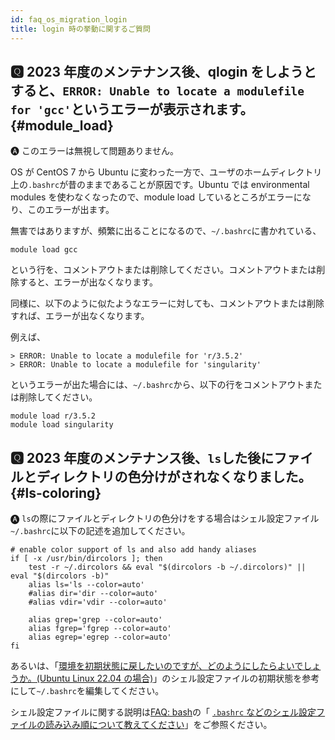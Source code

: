 ```yaml
---
id: faq_os_migration_login
title: login 時の挙動に関するご質問
---
```



## &#x1F180; 2023 年度のメンテナンス後、qlogin をしようとすると、`ERROR: Unable to locate a modulefile for 'gcc'`というエラーが表示されます。 {#module_load}

&#x1F150; このエラーは無視して問題ありません。

OS が CentOS 7 から Ubuntu に変わった一方で、ユーザのホームディレクトリ上の`.bashrc`が昔のままであることが原因です。Ubuntu では environmental modules を使わなくなったので、module load しているところがエラーになり、このエラーが出ます。

無害ではありますが、頻繁に出ることになるので、`~/.bashrc`に書かれている、

```
module load gcc
```

という行を、コメントアウトまたは削除してください。コメントアウトまたは削除すると、エラーが出なくなります。

同様に、以下のように似たようなエラーに対しても、コメントアウトまたは削除すれば、エラーが出なくなります。

例えば、
```
> ERROR: Unable to locate a modulefile for 'r/3.5.2'
> ERROR: Unable to locate a modulefile for 'singularity'
```

というエラーが出た場合には、`~/.bashrc`から、以下の行をコメントアウトまたは削除してください。

```
module load r/3.5.2
module load singularity
```



## &#x1F180; 2023 年度のメンテナンス後、`ls`した後にファイルとディレクトリの色分けがされなくなりました。{#ls-coloring}


&#x1F150; `ls`の際にファイルとディレクトリの色分けをする場合はシェル設定ファイル`~/.bashrc`に以下の記述を追加してください。


```
# enable color support of ls and also add handy aliases
if [ -x /usr/bin/dircolors ]; then
    test -r ~/.dircolors && eval "$(dircolors -b ~/.dircolors)" || eval "$(dircolors -b)"
    alias ls='ls --color=auto'
    #alias dir='dir --color=auto'
    #alias vdir='vdir --color=auto'

    alias grep='grep --color=auto'
    alias fgrep='fgrep --color=auto'
    alias egrep='egrep --color=auto'
fi
```


あるいは、「[環境を初期状態に戻したいのですが、どのようにしたらよいでしょうか。(Ubuntu Linux 22.04 の場合)](/guides/FAQ/faq_software/faq_bash/#ubuntu-initialization)」のシェル設定ファイルの初期状態を参考にして`~/.bashrc`を編集してください。


シェル設定ファイルに関する説明は[FAQ: bash](/guides/FAQ/faq_software/faq_bash)の「 [`.bashrc` などのシェル設定ファイルの読み込み順について教えてください](/guides/FAQ/faq_software/faq_bash/#shell-config)」をご参照ください。
